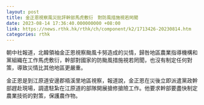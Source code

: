 ```yaml
---
layout: post
title: 金正恩視察風災批評幹部馬虎敷衍　對防風措施視若罔聞
date: 2023-08-14 17:36:40.000000000 +08:00
link: https://news.rthk.hk/rthk/ch/component/k2/1713426-20230814.htm
categories: rthk
---
```


朝中社報道，北韓領袖金正恩視察颱風卡努造成的災情，歸咎地區農業指導機構和黨組織在工作馬虎敷衍，幹部對國家的防颱風措施視若罔聞，也沒有制定任何對策，導致災情比其他地區更嚴重。

金正恩是到江原道安邊郡梧溪里地區視察，報道說，金正恩在災後立即派遣黨政幹部趕赴現場，調遣駐紮在江原道的部隊開展搶修搶險工作。他要求幹部要盡快制定農業技術的對策，保護農作物。
